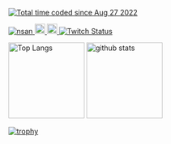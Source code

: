 <a href="https://wakatime.com/@9323207a-35ec-4f7b-ad31-1f2f7ca5808f"><img src="https://wakatime.com/badge/user/9323207a-35ec-4f7b-ad31-1f2f7ca5808f.svg" alt="Total time coded since Aug 27 2022" /></a>
<p align="left">
  <a href="https://github.com/nsan0303">
    <img src="https://komarev.com/ghpvc/?username=nsan0303" alt="nsan" />
  </a>
  <a href="http://twitter.com/Nsan0303">
    <img height="20" src="https://img.shields.io/twitter/follow/Nsan0303?label=Twitter&logo=twitter&style=flat" />
  </a>
  <a href="https://github.com/Nsan0303">
    <img height="20" src="https://img.shields.io/github/followers/nsan0303?label=follow&logo=github&style=flat" />
  </a>
  <a href="https://www.twitch.tv/nsan0303">
  <img alt="Twitch Status" src="https://img.shields.io/twitch/status/nsan0303?style=social">
    </a>
</p>

<p align="left"> 
  <img alt="Top Langs" height="150px" src="https://github-readme-stats.vercel.app/api/top-langs/?username=Nsan0303&layout=compact&count_private=true&show_icons=true&theme=onedark" />
  <img alt="github stats" height="150px" src="https://github-readme-stats.vercel.app/api?username=Nsan0303&count_private=true&show_icons=true&show_icons=true&theme=onedark" />
</p>

[![trophy](https://github-profile-trophy.vercel.app/?username=Nsan0303&theme=onedark&column=7
)](https://github.com/ryo-ma/github-profile-trophy)
